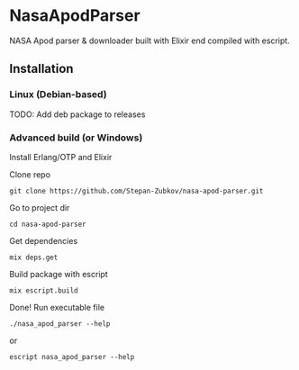 # NasaApodParser

NASA Apod parser & downloader built with Elixir end compiled with escript.

## Installation

### Linux (Debian-based)

TODO: Add deb package to releases

### Advanced build (or Windows)

Install Erlang/OTP and Elixir

Clone repo

```
git clone https://github.com/Stepan-Zubkov/nasa-apod-parser.git
```

Go to project dir

```
cd nasa-apod-parser
```

Get dependencies

```
mix deps.get
```

Build package with escript

```
mix escript.build
```

Done! Run executable file

```
./nasa_apod_parser --help
```

or

```
escript nasa_apod_parser --help
```
